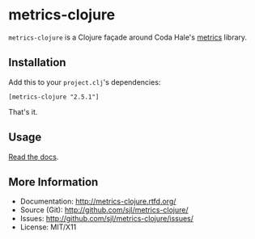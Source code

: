 metrics-clojure
===============

`metrics-clojure` is a Clojure façade around Coda Hale's [metrics][] library.

[metrics]: http://metrics.codahale.com/

Installation
------------

Add this to your `project.clj`'s dependencies:

    [metrics-clojure "2.5.1"]

That's it.

Usage
-----

[Read the docs](http://metrics-clojure.rtfd.org/).

More Information
----------------

* Documentation: <http://metrics-clojure.rtfd.org/>
* Source (Git): <http://github.com/sjl/metrics-clojure/>
* Issues: <http://github.com/sjl/metrics-clojure/issues/>
* License: MIT/X11
